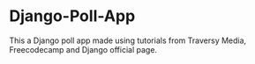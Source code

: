 # Django-Poll-App
This a Django poll app made using tutorials from Traversy Media, Freecodecamp and Django official page.

